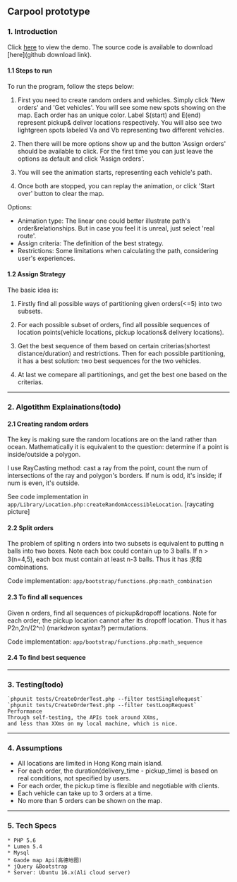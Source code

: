 ## Carpool prototype

### 1. Introduction

Click [here](http://47.52.30.33/index.html) to view the demo. The source code is available to download [here](github download link).

#### 1.1 Steps to run

To run the program, follow the steps below:

1. First you need to create random orders and vehicles. Simply click 'New orders' and 'Get vehicles'. You will see some new spots showing on the map. Each order has an unique color. Label S(start) and E(end) represent pickup& deliver locations respectively. You will also see two lightgreen spots labeled Va and Vb representing two different vehicles.

2. Then there will be more options show up and the button 'Assign orders' should be available to click. For the first time you can just leave the options as default and click 'Assign orders'.

3. You will see the animation starts, representing each vehicle's path.

4. Once both are stopped, you can replay the animation, or click 'Start over' button to clear the map.

Options:

* Animation type: The linear one could better illustrate path's order&relationships. But in case you feel it is unreal, just select 'real route'.
* Assign criteria: The definition of the best strategy.
* Restrictions: Some limitations when calculating the path, considering user's experiences.

#### 1.2 Assign Strategy

The basic idea is:

1. Firstly find all possible ways of partitioning given orders(<=5) into two subsets.

2. For each possible subset of orders, find all possible sequences of location points(vehicle locations, pickup locations& delivery locations).

3. Get the best sequence of them based on certain criterias(shortest distance/duration) and restrictions. Then for each possible partitioning, it has a best solution: two best sequences for the two vehicles.

4. At last we comepare all partitionings, and get the best one based on the criterias.

---

### 2. Algotithm Explainations(todo)

#### 2.1 Creating random orders

The key is making sure the random locations are on the land rather than ocean. Mathematically it is equivalent to the question: determine if a point is inside/outside a polygon.

I use RayCasting method: cast a ray from the point, count the num of intersections of the ray and polygon's borders. If num is odd, it's inside; if num is even, it's outside.

See code implementation in `app/Library/Location.php:createRandomAccessibleLocation`.
[raycating picture]

#### 2.2 Split orders

The problem of spliting n orders into two subsets is equivalent to putting n balls into two boxes. Note each box could contain up to 3 balls. If n > 3(n=4,5), each box must contain at least n-3 balls.
Thus it has 求和 combinations.

Code implementation: `app/bootstrap/functions.php:math_combination`

#### 2.3 To find all sequences

Given n orders, find all sequences of pickup&dropoff locations. Note for each order, the pickup location cannot after its dropoff location. Thus it has P2n,2n/(2^n) (markdwon syntax?) permutations.

Code implementation: `app/bootstrap/functions.php:math_sequence`

#### 2.4 To find best sequence

---

### 3. Testing(todo)

    `phpunit tests/CreateOrderTest.php --filter testSingleRequest`
    `phpunit tests/CreateOrderTest.php --filter testLoopRequest`
    Performance
    Through self-testing, the APIs took around XXms,
    and less than XXms on my local machine, which is nice.

---

### 4. Assumptions

- All locations are limited in Hong Kong main island.
- For each order, the duration(delivery_time - pickup_time) is based on real conditions, not specified by users.
- For each order, the pickup time is flexible and negotiable with clients.
- Each vehicle can take up to 3 orders at a time.
- No more than 5 orders can be shown on the map.

---

### 5. Tech Specs

    * PHP 5.6
    * Lumen 5.4
    * Mysql
    * Gaode map Api(高德地图)
    * jQuery &Bootstrap
    * Server: Ubuntu 16.x(Ali cloud server)
